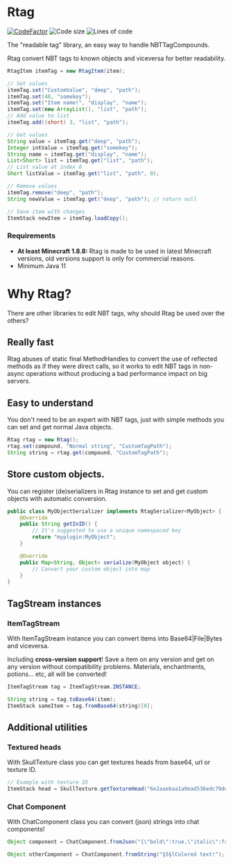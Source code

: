# Rtag
[![CodeFactor](https://www.codefactor.io/repository/github/saicone/rtag/badge?style=flat-square)](https://www.codefactor.io/repository/github/saicone/rtag)
![Code size](https://img.shields.io/github/languages/code-size/saicone/rtag?style=flat-square)
![Lines of code](https://img.shields.io/tokei/lines/github/saicone/rtag?style=flat-square)

The "readable tag" library, an easy way to handle NBTTagCompounds.

Rtag convert NBT tags to known objects and viceversa for better readability.

```java
RtagItem itemTag = new RtagItem(item);

// Set values
itemTag.set("CustomValue", "deep", "path");
itemTag.set(40, "somekey");
itemTag.set("Item name!", "display", "name");
itemTag.set(new ArrayList(), "list", "path");
// Add value to list
itemTag.add((short) 3, "list", "path");

// Get values
String value = itemTag.get("deep", "path");
Integer intValue = itemTag.get("somekey");
String name = itemTag.get("display", "name");
List<Short> list = itemTag.get("list", "path");
// List value at index 0
Short listValue = itemTag.get("list", "path", 0);

// Remove values
itemTag.remove("deep", "path");
String newValue = itemTag.get("deep", "path"); // return null

// Save item with changes
ItemStack newItem = itemTag.loadCopy();
```

### Requirements
* **At least Minecraft 1.8.8:** Rtag is made to be used in latest Minecraft versions, old versions support is only for commercial reasons.
* Minimum Java 11

# Why Rtag?
There are other libraries to edit NBT tags, why should Rtag be used over the others?

## Really fast
Rtag abuses of static final MethodHandles to convert the use of reflected methods as if they were direct calls, so it works to edit NBT tags in non-async operations without producing a bad performance impact on big servers.

## Easy to understand
You don't need to be an expert with NBT tags, just with simple methods you can set and get normal Java objects.
```java
Rtag rtag = new Rtag();
rtag.set(compound, "Normal string", "CustomTagPath");
String string = rtag.get(compound, "CustomTagPath");
```

## Store custom objects.
You can register (de)serializers in Rtag instance to set and get custom objects with automatic conversion.
```java
public class MyObjectSerializer implements RtagSerializer<MyObject> {
    @Override
    public String getInID() {
        // It's suggested to use a unique namespaced key
        return "myplugin:MyObject";
    }

    @Override
    public Map<String, Object> serialize(MyObject object) {
        // Convert your custom object into map
    }
}
```

## TagStream instances

### ItemTagStream
With ItemTagStream instance you can convert items into Base64|File|Bytes and viceversa.

Including **cross-version support**! Save a item on any version and get on any version without compatibility problems. Materials, enchantments, potions... etc, all will be converted!
```java
ItemTagStream tag = ItemTagStream.INSTANCE;

String string = tag.toBase64(item);
ItemStack sameItem = tag.fromBase64(string)[0];
```

## Additional utilities

### Textured heads
With SkullTexture class you can get textures heads from base64, url or texture ID.
```java
// Example with texture ID
ItemStack head = SkullTexture.getTextureHead("6e2aaebaa1a9ead536edc79ddfade46cf50b4c40c83c102fb63d84d53c76d68f");
```

### Chat Component
With ChatComponent class you can convert (json) strings into chat components!
```java
Object component = ChatComponent.fromJson("{\"bold\":true,\"italic\":false,\"underlined\":false,\"strikethrough\":false,\"obfuscated\":false,\"color\":\"dark_purple\",\"text\":\"Colored text!\"}");

Object otherComponent = ChatComponent.fromString("§5§lColored text!");
```
